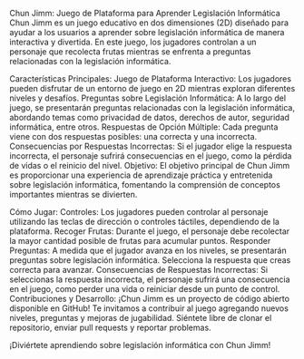 Chun Jimm: Juego de Plataforma para Aprender Legislación Informática
Chun Jimm es un juego educativo en dos dimensiones (2D) diseñado para ayudar a los usuarios a aprender sobre legislación informática de manera interactiva y divertida. En este juego, los jugadores controlan a un personaje que recolecta frutas mientras se enfrenta a preguntas relacionadas con la legislación informática.

Características Principales:
Juego de Plataforma Interactivo: Los jugadores pueden disfrutar de un entorno de juego en 2D mientras exploran diferentes niveles y desafíos.
Preguntas sobre Legislación Informática: A lo largo del juego, se presentarán preguntas relacionadas con la legislación informática, abordando temas como privacidad de datos, derechos de autor, seguridad informática, entre otros.
Respuestas de Opción Múltiple: Cada pregunta viene con dos respuestas posibles: una correcta y una incorrecta.
Consecuencias por Respuestas Incorrectas: Si el jugador elige la respuesta incorrecta, el personaje sufrirá consecuencias en el juego, como la pérdida de vidas o el reinicio del nivel.
Objetivo:
El objetivo principal de Chun Jimm es proporcionar una experiencia de aprendizaje práctica y entretenida sobre legislación informática, fomentando la comprensión de conceptos importantes mientras se divierten.

Cómo Jugar:
Controles: Los jugadores pueden controlar al personaje utilizando las teclas de dirección o controles táctiles, dependiendo de la plataforma.
Recoger Frutas: Durante el juego, el personaje debe recolectar la mayor cantidad posible de frutas para acumular puntos.
Responder Preguntas: A medida que el jugador avanza en los niveles, se presentarán preguntas sobre legislación informática. Selecciona la respuesta que creas correcta para avanzar.
Consecuencias de Respuestas Incorrectas: Si seleccionas la respuesta incorrecta, el personaje sufrirá una consecuencia en el juego, como perder una vida o reiniciar desde un punto de control.
Contribuciones y Desarrollo:
¡Chun Jimm es un proyecto de código abierto disponible en GitHub! Te invitamos a contribuir al juego agregando nuevos niveles, preguntas y mejoras de jugabilidad. Siéntete libre de clonar el repositorio, enviar pull requests y reportar problemas.

¡Diviértete aprendiendo sobre legislación informática con Chun Jimm!
